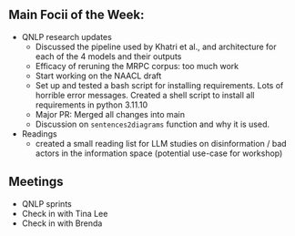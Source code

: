 ## Main Focii of the Week:
- QNLP research updates
  - Discussed the pipeline used by Khatri et al., and architecture for each of the 4 models and their outputs
  - Efficacy of reruning the MRPC corpus: too much work
  - Start working on the NAACL draft
  - Set up and tested a bash script for installing requirements. Lots of horrible error messages. Created a shell script to install all requirements in python 3.11.10
  - Major PR: Merged all changes into main
  - Discussion on `sentences2diagrams` function and why it is used.
- Readings
  - created a small reading list for LLM studies on disinformation / bad actors in the information space (potential use-case for workshop)  

## Meetings
- QNLP sprints
- Check in with Tina Lee
- Check in with Brenda

